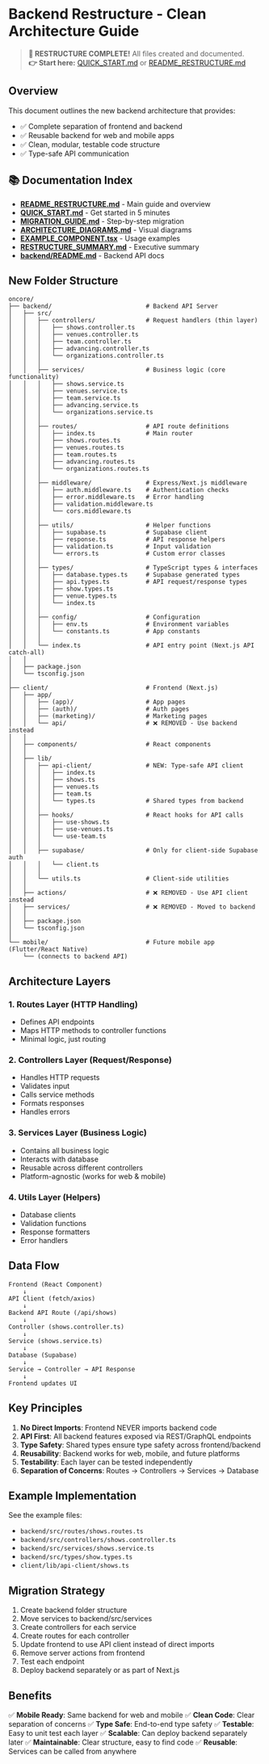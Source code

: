 # Backend Restructure - Clean Architecture Guide

> **🎉 RESTRUCTURE COMPLETE!** All files created and documented.  
> **👉 Start here:** [QUICK_START.md](./QUICK_START.md) or [README_RESTRUCTURE.md](./README_RESTRUCTURE.md)

## Overview

This document outlines the new backend architecture that provides:

- ✅ Complete separation of frontend and backend
- ✅ Reusable backend for web and mobile apps
- ✅ Clean, modular, testable code structure
- ✅ Type-safe API communication

## 📚 Documentation Index

- **[README_RESTRUCTURE.md](./README_RESTRUCTURE.md)** - Main guide and overview
- **[QUICK_START.md](./QUICK_START.md)** - Get started in 5 minutes
- **[MIGRATION_GUIDE.md](./MIGRATION_GUIDE.md)** - Step-by-step migration
- **[ARCHITECTURE_DIAGRAMS.md](./ARCHITECTURE_DIAGRAMS.md)** - Visual diagrams
- **[EXAMPLE_COMPONENT.tsx](./EXAMPLE_COMPONENT.tsx)** - Usage examples
- **[RESTRUCTURE_SUMMARY.md](./RESTRUCTURE_SUMMARY.md)** - Executive summary
- **[backend/README.md](./backend/README.md)** - Backend API docs

## New Folder Structure

```
oncore/
├── backend/                          # Backend API Server
│   ├── src/
│   │   ├── controllers/              # Request handlers (thin layer)
│   │   │   ├── shows.controller.ts
│   │   │   ├── venues.controller.ts
│   │   │   ├── team.controller.ts
│   │   │   ├── advancing.controller.ts
│   │   │   └── organizations.controller.ts
│   │   │
│   │   ├── services/                 # Business logic (core functionality)
│   │   │   ├── shows.service.ts
│   │   │   ├── venues.service.ts
│   │   │   ├── team.service.ts
│   │   │   ├── advancing.service.ts
│   │   │   └── organizations.service.ts
│   │   │
│   │   ├── routes/                   # API route definitions
│   │   │   ├── index.ts              # Main router
│   │   │   ├── shows.routes.ts
│   │   │   ├── venues.routes.ts
│   │   │   ├── team.routes.ts
│   │   │   ├── advancing.routes.ts
│   │   │   └── organizations.routes.ts
│   │   │
│   │   ├── middleware/               # Express/Next.js middleware
│   │   │   ├── auth.middleware.ts    # Authentication checks
│   │   │   ├── error.middleware.ts   # Error handling
│   │   │   ├── validation.middleware.ts
│   │   │   └── cors.middleware.ts
│   │   │
│   │   ├── utils/                    # Helper functions
│   │   │   ├── supabase.ts           # Supabase client
│   │   │   ├── response.ts           # API response helpers
│   │   │   ├── validation.ts         # Input validation
│   │   │   └── errors.ts             # Custom error classes
│   │   │
│   │   ├── types/                    # TypeScript types & interfaces
│   │   │   ├── database.types.ts     # Supabase generated types
│   │   │   ├── api.types.ts          # API request/response types
│   │   │   ├── show.types.ts
│   │   │   ├── venue.types.ts
│   │   │   └── index.ts
│   │   │
│   │   ├── config/                   # Configuration
│   │   │   ├── env.ts                # Environment variables
│   │   │   └── constants.ts          # App constants
│   │   │
│   │   └── index.ts                  # API entry point (Next.js API catch-all)
│   │
│   ├── package.json
│   └── tsconfig.json
│
├── client/                           # Frontend (Next.js)
│   ├── app/
│   │   ├── (app)/                    # App pages
│   │   ├── (auth)/                   # Auth pages
│   │   ├── (marketing)/              # Marketing pages
│   │   └── api/                      # ❌ REMOVED - Use backend instead
│   │
│   ├── components/                   # React components
│   │
│   ├── lib/
│   │   ├── api-client/               # NEW: Type-safe API client
│   │   │   ├── index.ts
│   │   │   ├── shows.ts
│   │   │   ├── venues.ts
│   │   │   ├── team.ts
│   │   │   └── types.ts              # Shared types from backend
│   │   │
│   │   ├── hooks/                    # React hooks for API calls
│   │   │   ├── use-shows.ts
│   │   │   ├── use-venues.ts
│   │   │   └── use-team.ts
│   │   │
│   │   ├── supabase/                 # Only for client-side Supabase auth
│   │   │   └── client.ts
│   │   │
│   │   └── utils.ts                  # Client-side utilities
│   │
│   ├── actions/                      # ❌ REMOVED - Use API client instead
│   ├── services/                     # ❌ REMOVED - Moved to backend
│   │
│   ├── package.json
│   └── tsconfig.json
│
└── mobile/                           # Future mobile app (Flutter/React Native)
    └── (connects to backend API)
```

## Architecture Layers

### 1. **Routes Layer** (HTTP Handling)

- Defines API endpoints
- Maps HTTP methods to controller functions
- Minimal logic, just routing

### 2. **Controllers Layer** (Request/Response)

- Handles HTTP requests
- Validates input
- Calls service methods
- Formats responses
- Handles errors

### 3. **Services Layer** (Business Logic)

- Contains all business logic
- Interacts with database
- Reusable across different controllers
- Platform-agnostic (works for web & mobile)

### 4. **Utils Layer** (Helpers)

- Database clients
- Validation functions
- Response formatters
- Error handlers

## Data Flow

```
Frontend (React Component)
    ↓
API Client (fetch/axios)
    ↓
Backend API Route (/api/shows)
    ↓
Controller (shows.controller.ts)
    ↓
Service (shows.service.ts)
    ↓
Database (Supabase)
    ↓
Service → Controller → API Response
    ↓
Frontend updates UI
```

## Key Principles

1. **No Direct Imports**: Frontend NEVER imports backend code
2. **API First**: All backend features exposed via REST/GraphQL endpoints
3. **Type Safety**: Shared types ensure type safety across frontend/backend
4. **Reusability**: Backend works for web, mobile, and future platforms
5. **Testability**: Each layer can be tested independently
6. **Separation of Concerns**: Routes → Controllers → Services → Database

## Example Implementation

See the example files:

- `backend/src/routes/shows.routes.ts`
- `backend/src/controllers/shows.controller.ts`
- `backend/src/services/shows.service.ts`
- `backend/src/types/show.types.ts`
- `client/lib/api-client/shows.ts`

## Migration Strategy

1. Create backend folder structure
2. Move services to backend/src/services
3. Create controllers for each service
4. Create routes for each controller
5. Update frontend to use API client instead of direct imports
6. Remove server actions from frontend
7. Test each endpoint
8. Deploy backend separately or as part of Next.js

## Benefits

✅ **Mobile Ready**: Same backend for web and mobile
✅ **Clean Code**: Clear separation of concerns
✅ **Type Safe**: End-to-end type safety
✅ **Testable**: Easy to unit test each layer
✅ **Scalable**: Can deploy backend separately later
✅ **Maintainable**: Clear structure, easy to find code
✅ **Reusable**: Services can be called from anywhere
